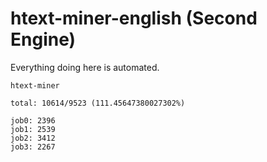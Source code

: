 # htext-miner-english (Second Engine)

Everything doing here is automated.

```
htext-miner

total: 10614/9523 (111.45647380027302%)

job0: 2396
job1: 2539
job2: 3412
job3: 2267
```